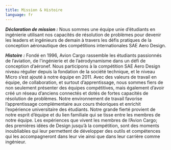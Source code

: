 ```yaml
---
title: Mission & Histoire
language: fr
---
```

***Déclaration de mission :*** 
Nous sommes une équipe unie d’étudiants en ingénierie utilisant nos capacités de résolution de problèmes pour devenir les leaders et ingénieurs de demain à travers les défis pratiques de la conception aéronautique des compétitions internationales SAE Aero Design. 

***Histoire :*** 
Fondé en 1996, Avion Cargo rassemble les étudiants passionnés de l’aviation, de l'ingénierie et de l’aérodynamisme dans un défi de conception d’aéronef. Nous participons à la compétition SAE Aero Design niveau régulier depuis la fondation de la société technique, et le niveau Micro s’est ajouté à notre équipe en 2011. Avec des valeurs de travail en équipe, de collaboration, et surtout d’apprentissage, nous sommes fiers de non seulement présenter des équipes compétitives, mais également d’avoir créé un réseau d’anciens connectés et dotés de fortes capacités de résolution de problèmes. Notre environnement de travail favorise l’apprentissage complémentaire aux cours théoriques et enrichit l’expérience universitaire des étudiants. Notre grande fierté provient de notre esprit d’équipe et du lien familiale qui se tisse entre les membres de notre équipe. Les expériences que vivent les membres de l’Avion Cargo; des premières idées de Design jusqu’à la compétition, sont des moments inoubliables qui leur permettent de développer des outils et compétences qui les accompagneront dans leur vie ainsi que dans leur carrière comme ingénieur.